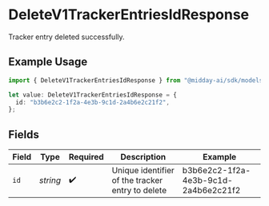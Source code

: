 # DeleteV1TrackerEntriesIdResponse

Tracker entry deleted successfully.

## Example Usage

```typescript
import { DeleteV1TrackerEntriesIdResponse } from "@midday-ai/sdk/models/operations";

let value: DeleteV1TrackerEntriesIdResponse = {
  id: "b3b6e2c2-1f2a-4e3b-9c1d-2a4b6e2c21f2",
};
```

## Fields

| Field                                            | Type                                             | Required                                         | Description                                      | Example                                          |
| ------------------------------------------------ | ------------------------------------------------ | ------------------------------------------------ | ------------------------------------------------ | ------------------------------------------------ |
| `id`                                             | *string*                                         | :heavy_check_mark:                               | Unique identifier of the tracker entry to delete | b3b6e2c2-1f2a-4e3b-9c1d-2a4b6e2c21f2             |